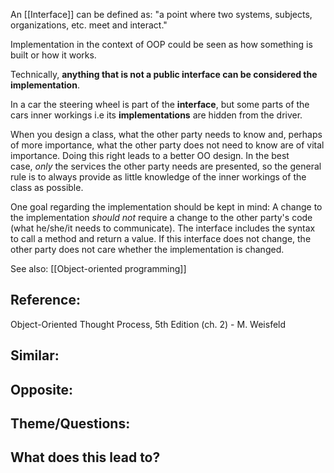 An [[Interface]] can be defined as: "a point where two systems, subjects, organizations, etc. meet and interact."

Implementation in the context of OOP could be seen as how something is built or how it works.

Technically, **anything that is not a public interface can be considered the implementation**.  

In a car the steering wheel is part of the **interface**, but some parts of the cars inner workings i.e its **implementations** are hidden from the driver. 

When you design a class, what the other party needs to know and, perhaps of more importance, what the other party does not need to know are of vital importance. Doing this right leads to a better OO design. In the best case, _only_ the services the other party needs are presented, so the general rule is to always provide as little knowledge of the inner workings of the class as possible.

One goal regarding the implementation should be kept in mind: A change to the implementation _should not_ require a change to the other party's code (what he/she/it needs to communicate). The interface includes the syntax to call a method and return a value. If this interface does not change, the other party does not care whether the implementation is changed.

See also: [[Object-oriented programming]]

## Reference:
Object-Oriented Thought Process, 5th Edition (ch. 2) - M. Weisfeld

## Similar:

## Opposite:

## Theme/Questions:

## What does this lead to?